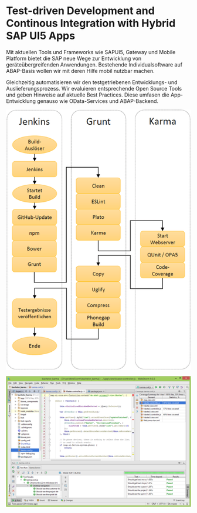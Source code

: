 # Test-driven Development and Continous Integration with Hybrid SAP UI5 Apps

Mit aktuellen Tools und Frameworks wie SAPUI5, Gateway und Mobile Platform bietet die
SAP neue Wege zur Entwicklung von geräteübergreifenden Anwendungen.
Bestehende Individualsoftware auf ABAP-Basis wollen wir mit deren Hilfe mobil nutzbar machen.

Gleichzeitig automatisieren wir den testgetriebenen Entwicklungs- und
Auslieferungsprozess. Wir evaluieren entsprechende Open Source Tools und geben Hinweise auf aktuelle Best Practices. Diese umfasen die App-Entwicklung genauso wie OData-Services und ABAP-Backend.

![CI-Toolchain](./thesis/images/ci-toolchain.gif)

![WebStorm for CI](./thesis/images/WebStorm.PNG)
